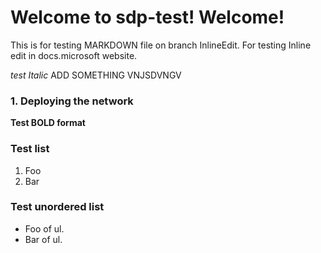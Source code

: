 # Welcome to sdp-test! Welcome!

This is for testing MARKDOWN file on branch InlineEdit. For testing
Inline edit in docs.microsoft website. 

*test Italic*
ADD SOMETHING
VNJSDVNGV

### 1. Deploying the network
**Test BOLD format**

### Test list
1.  Foo
2.  Bar

### Test unordered list
-   Foo of ul.
-   Bar of ul.



